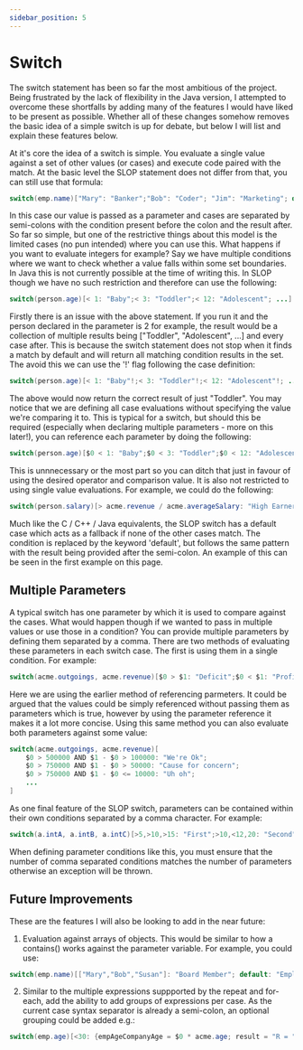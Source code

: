 ```yaml
---
sidebar_position: 5
---
```


# Switch
The switch statement has been so far the most ambitious of the project. Being frustrated by the lack of flexibility in
the Java version, I attempted to overcome these shortfalls by adding many of the features I would have liked to be
present as possible. Whether all of these changes somehow removes the basic idea of a simple switch is up for debate,
but below I will list and explain these features below.

At it's core the idea of a switch is simple. You evaluate a single value against a set of other values (or cases) and 
execute code paired with the match. At the basic level the SLOP statement does not differ from that, you can still
use that formula:
```java
switch(emp.name)["Mary": "Banker";"Bob": "Coder"; "Jim": "Marketing"; default: "I don't know"]
```
In this case our value is passed as a parameter and cases are separated by semi-colons with the condition present before
the colon and the result after. So far so simple, but one of the restrictive things about this model is the limited
cases (no pun intended) where you can use this. What happens if you want to evaluate integers for example? Say we have
multiple conditions where we want to check whether a value falls within some set boundaries. In Java this is not currently
possible at the time of writing this. In SLOP though we have no such restriction and therefore can use the following:
```java
switch(person.age)[< 1: "Baby";< 3: "Toddler";< 12: "Adolescent"; ...]
```
Firstly there is an issue with the above statement. If you run it and the person declared in the parameter is 2 for example, 
the result would be a collection of multiple results being ["Toddler", "Adolescent", ...] and every case after. This is 
because the switch statement does not stop when it finds a match by default and will return all matching condition results 
in the set. The avoid this we can use the '!' flag following the case definition:
```java
switch(person.age)[< 1: "Baby"!;< 3: "Toddler"!;< 12: "Adolescent"!; ...]
```
The above would now return the correct result of just "Toddler". You may notice that we are defining all case evaluations 
without specifying the value we're comparing it to. This is typical for a switch, but should this be required (especially 
when declaring multiple parameters - more on this later!), you can reference each parameter by doing the following:
```java
switch(person.age)[$0 < 1: "Baby";$0 < 3: "Toddler";$0 < 12: "Adolescent"; ...]
```
This is unnnecessary or the most part so you can ditch that just in favour of using the desired operator and comparison
value. It is also not restricted to using single value evaluations. For example, we could do the following:
```java
switch(person.salary)[> acme.revenue / acme.averageSalary: "High Earner"; ...]
```
Much like the C / C++ / Java equivalents, the SLOP switch has a default case which acts as a fallback if none of the
other cases match. The condition is replaced by the keyword 'default', but follows the same pattern with the result
being provided after the semi-colon. An example of this can be seen in the first example on this page.

## Multiple Parameters
A typical switch has one parameter by which it is used to compare against the cases. What would happen though if we 
wanted to pass in multiple values or use those in a condition? You can provide multiple parameters by defining them
separated by a comma. There are two methods of evaluating these parameters in each switch case. The first is using
them in a single condition. For example:
```java
switch(acme.outgoings, acme.revenue)[$0 > $1: "Deficit";$0 < $1: "Profit";$0 == $1: "Holding Even"]
```
Here we are using the earlier method of referencing parmeters. It could be argued that the values could be simply referenced 
without passing them as parameters which is true, however by using the parameter reference it makes it a lot more concise.
Using this same method you can also evaluate both parameters against some value:
```java
switch(acme.outgoings, acme.revenue)[
    $0 > 500000 AND $1 - $0 > 100000: "We're Ok";
    $0 > 750000 AND $1 - $0 > 50000: "Cause for concern"; 
    $0 > 750000 AND $1 - $0 <= 10000: "Uh oh"; 
    ...
]
```
As one final feature of the SLOP switch, parameters can be contained within their own conditions separated by a comma
character. For example:
```java
switch(a.intA, a.intB, a.intC)[>5,>10,>15: "First";>10,<12,20: "Second"]
```
When defining parameter conditions like this, you must ensure that the number of comma separated conditions matches
the number of parameters otherwise an exception will be thrown.

## Future Improvements
These are the features I will also be looking to add in the near future:
1. Evaluation against arrays of objects. This would be similar to how a contains() works against the parameter variable.
For example, you could use:
  ```java
  switch(emp.name)[["Mary","Bob","Susan"]: "Board Member"; default: "Employee"]
  ```
2. Similar to the multiple expressions suppported by the repeat and for-each, add the ability to add groups of expressions
per case. As the current case syntax separator is already a semi-colon, an optional grouping could be added e.g.:
  ```java
  switch(emp.age)[<30: {empAgeCompanyAge = $0 * acme.age; result = "R = " + {?empAgeCompanyAge}}]
  ```